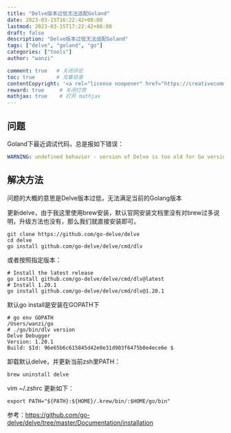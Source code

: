 ```yaml
---
title: "Delve版本过低无法适配Goland"
date: 2023-03-15T16:22:42+08:00
lastmod: 2023-03-15T17:22:42+08:00
draft: false
description: "Delve版本过低无法适配Goland"
tags: ["delve", "goland", "go"]
categories: ["tools"]              
author: "wanzi"                 

comment: true   # 关闭评论
toc: true       # 文章目录
contentCopyright: '<a rel="license noopener" href="https://creativecommons.org/licenses/by-nc-nd/4.0/" target="_blank">CC BY-NC-ND 4.0</a>'
reward: true	 # 关闭打赏
mathjax: true    # 打开 mathjax
---
```


## 问题

Goland下最近调试代码，总是报如下错误：

```yaml
WARNING: undefined behavior - version of Delve is too old for Go version 1.19.3 (maximum supported version 1.18)
```


## 解决方法

问题的大概的意思是Delve版本过低，无法满足当前的Golang版本


更新delve，由于我这里使用brew安装，默认官网安装文档里没有对brew过多说明，升级方法也没有，那么我们就直接安装即可。

```shell
git clone https://github.com/go-delve/delve
cd delve
go install github.com/go-delve/delve/cmd/dlv
```
或者按照指定版本：
```shell
# Install the latest release
go install github.com/go-delve/delve/cmd/dlv@latest
# Install 1.20.1
go install github.com/go-delve/delve/cmd/dlv@1.20.1
```

默认go install是安装在GOPATH下
```shell
# go env GOPATH
/Users/wanzi/go
# ./go/bin/dlv version
Delve Debugger
Version: 1.20.1
Build: $Id: 96e65b6c615845d42e0e31d903f6475b0e4ece6e $
```
卸载默认delve，并更新当前zsh里PATH：
```shell
brew uninstall delve
```

vim ~/.zshrc 更新如下：
```shell
export PATH="${PATH}:${HOME}/.krew/bin/:$HOME/go/bin"
```

参考：https://github.com/go-delve/delve/tree/master/Documentation/installation

